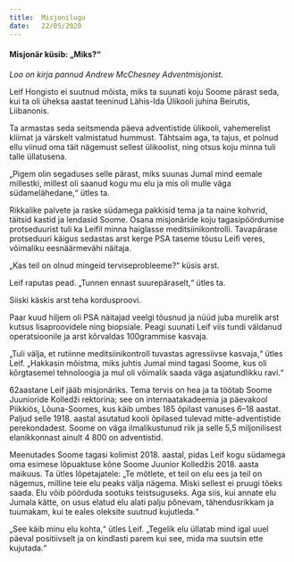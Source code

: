 ```yaml
---
title:  Misjonilugu
date:   22/05/2020
---
```


#### Misjonär küsib: „Miks?“

_Loo on kirja pannud Andrew McChesney Adventmisjonist._

Leif Hongisto ei suutnud mõista, miks ta suunati koju Soome pärast seda, kui ta oli üheksa aastat teeninud Lähis-Ida Ülikooli juhina Beirutis, Liibanonis.

Ta armastas seda seitsmenda päeva adventistide ülikooli, vahemerelist kliimat ja värskelt valmistatud hummust. Tähtsaim aga, ta tajus, et polnud ellu viinud oma täit nägemust sellest ülikoolist, ning otsus koju minna tuli talle üllatusena.

„Pigem olin segaduses selle pärast, miks suunas Jumal mind eemale millestki, millest oli saanud kogu mu elu ja mis oli mulle väga südamelähedane,“ ütles ta.

Rikkalike palvete ja raske südamega pakkisid tema ja ta naine kohvrid, täitsid kastid ja lendasid Soome. Osana misjonäride koju tagasipöördumise protseduurist tuli ka Leifil minna haiglasse meditsiinikontrolli. Tavapärase protseduuri käigus sedastas arst kerge PSA taseme tõusu Leifi veres, võimaliku eesnäärmevähi näitaja.

„Kas teil on olnud mingeid terviseprobleeme?“ küsis arst.

Leif raputas pead. „Tunnen ennast suurepäraselt,“ ütles ta.

Siiski käskis arst teha kordusproovi.

Paar kuud hiljem oli PSA näitajad veelgi tõusnud ja nüüd juba murelik arst kutsus lisaproovidele ning biopsiale. Peagi suunati Leif viis tundi väldanud operatsioonile ja arst kõrvaldas 100grammise kasvaja.

„Tuli välja, et rutiinne meditsiinikontroll tuvastas agressiivse kasvaja,“ ütles Leif. „Hakkasin mõistma, miks juhtis Jumal mind tagasi Soome, kus oli kõrgtasemel tehnoloogia ja mul oli võimalik saada väga asjatundlikku ravi.“

62aastane Leif jääb misjonäriks. Tema tervis on hea ja ta töötab Soome Juunioride Kolledži rektorina; see on internaatakadeemia ja päevakool Piikkiös, Lõuna-Soomes, kus käib umbes 185 õpilast vanuses 6–18 aastat. Paljud selle 1918. aastal asutatud kooli õpilased tulevad mitte-adventistide perekondadest. Soome on väga ilmalikustunud riik ja selle 5,5 miljonilisest elanikkonnast ainult 4 800 on adventistid.

Meenutades Soome tagasi kolimist 2018. aastal, pidas Leif kogu südamega oma esimese lõpuaktuse kõne Soome Juunior Kolledžis 2018. aasta maikuus. Ta ütles lõpetajatele: „Te mõtlete, et teil on elu ees ja teil on nägemus, milline teie elu peaks välja nägema. Miski sellest ei pruugi tõeks saada. Elu võib pöörduda sootuks teistsuguseks. Aga siis, kui annate elu Jumala kätte, on usus elatud elu alati palju põnevam, tähendusrikkam ja tuumakam, kui te eales oleksite suutnud kujutleda.“

„See käib minu elu kohta,“ ütles Leif. „Tegelik elu üllatab mind igal uuel päeval positiivselt ja on kindlasti parem kui see, mida ma suutsin ette kujutada.“

